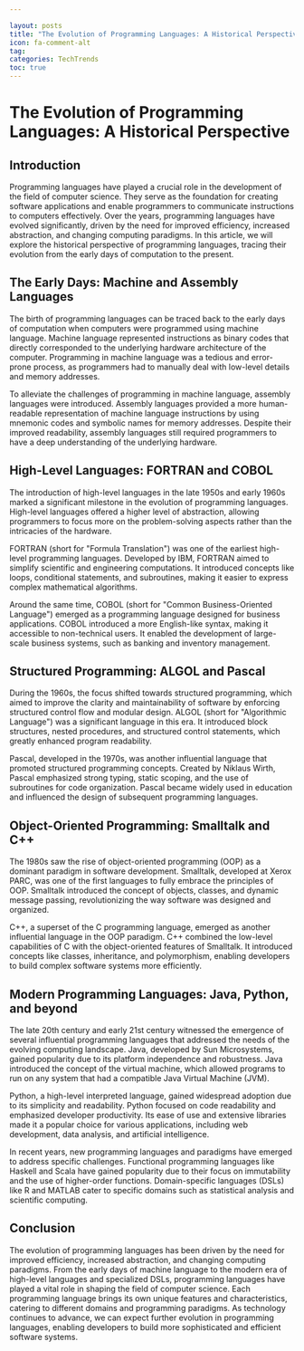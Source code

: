 ```yaml
---

layout: posts
title: "The Evolution of Programming Languages: A Historical Perspective"
icon: fa-comment-alt
tag:      
categories: TechTrends
toc: true
---
```




# The Evolution of Programming Languages: A Historical Perspective

## Introduction

Programming languages have played a crucial role in the development of the field of computer science. They serve as the foundation for creating software applications and enable programmers to communicate instructions to computers effectively. Over the years, programming languages have evolved significantly, driven by the need for improved efficiency, increased abstraction, and changing computing paradigms. In this article, we will explore the historical perspective of programming languages, tracing their evolution from the early days of computation to the present.

## The Early Days: Machine and Assembly Languages

The birth of programming languages can be traced back to the early days of computation when computers were programmed using machine language. Machine language represented instructions as binary codes that directly corresponded to the underlying hardware architecture of the computer. Programming in machine language was a tedious and error-prone process, as programmers had to manually deal with low-level details and memory addresses.

To alleviate the challenges of programming in machine language, assembly languages were introduced. Assembly languages provided a more human-readable representation of machine language instructions by using mnemonic codes and symbolic names for memory addresses. Despite their improved readability, assembly languages still required programmers to have a deep understanding of the underlying hardware.

## High-Level Languages: FORTRAN and COBOL

The introduction of high-level languages in the late 1950s and early 1960s marked a significant milestone in the evolution of programming languages. High-level languages offered a higher level of abstraction, allowing programmers to focus more on the problem-solving aspects rather than the intricacies of the hardware.

FORTRAN (short for "Formula Translation") was one of the earliest high-level programming languages. Developed by IBM, FORTRAN aimed to simplify scientific and engineering computations. It introduced concepts like loops, conditional statements, and subroutines, making it easier to express complex mathematical algorithms.

Around the same time, COBOL (short for "Common Business-Oriented Language") emerged as a programming language designed for business applications. COBOL introduced a more English-like syntax, making it accessible to non-technical users. It enabled the development of large-scale business systems, such as banking and inventory management.

## Structured Programming: ALGOL and Pascal

During the 1960s, the focus shifted towards structured programming, which aimed to improve the clarity and maintainability of software by enforcing structured control flow and modular design. ALGOL (short for "Algorithmic Language") was a significant language in this era. It introduced block structures, nested procedures, and structured control statements, which greatly enhanced program readability.

Pascal, developed in the 1970s, was another influential language that promoted structured programming concepts. Created by Niklaus Wirth, Pascal emphasized strong typing, static scoping, and the use of subroutines for code organization. Pascal became widely used in education and influenced the design of subsequent programming languages.

## Object-Oriented Programming: Smalltalk and C++

The 1980s saw the rise of object-oriented programming (OOP) as a dominant paradigm in software development. Smalltalk, developed at Xerox PARC, was one of the first languages to fully embrace the principles of OOP. Smalltalk introduced the concept of objects, classes, and dynamic message passing, revolutionizing the way software was designed and organized.

C++, a superset of the C programming language, emerged as another influential language in the OOP paradigm. C++ combined the low-level capabilities of C with the object-oriented features of Smalltalk. It introduced concepts like classes, inheritance, and polymorphism, enabling developers to build complex software systems more efficiently.

## Modern Programming Languages: Java, Python, and beyond

The late 20th century and early 21st century witnessed the emergence of several influential programming languages that addressed the needs of the evolving computing landscape. Java, developed by Sun Microsystems, gained popularity due to its platform independence and robustness. Java introduced the concept of the virtual machine, which allowed programs to run on any system that had a compatible Java Virtual Machine (JVM).

Python, a high-level interpreted language, gained widespread adoption due to its simplicity and readability. Python focused on code readability and emphasized developer productivity. Its ease of use and extensive libraries made it a popular choice for various applications, including web development, data analysis, and artificial intelligence.

In recent years, new programming languages and paradigms have emerged to address specific challenges. Functional programming languages like Haskell and Scala have gained popularity due to their focus on immutability and the use of higher-order functions. Domain-specific languages (DSLs) like R and MATLAB cater to specific domains such as statistical analysis and scientific computing.

## Conclusion

The evolution of programming languages has been driven by the need for improved efficiency, increased abstraction, and changing computing paradigms. From the early days of machine language to the modern era of high-level languages and specialized DSLs, programming languages have played a vital role in shaping the field of computer science. Each programming language brings its own unique features and characteristics, catering to different domains and programming paradigms. As technology continues to advance, we can expect further evolution in programming languages, enabling developers to build more sophisticated and efficient software systems.